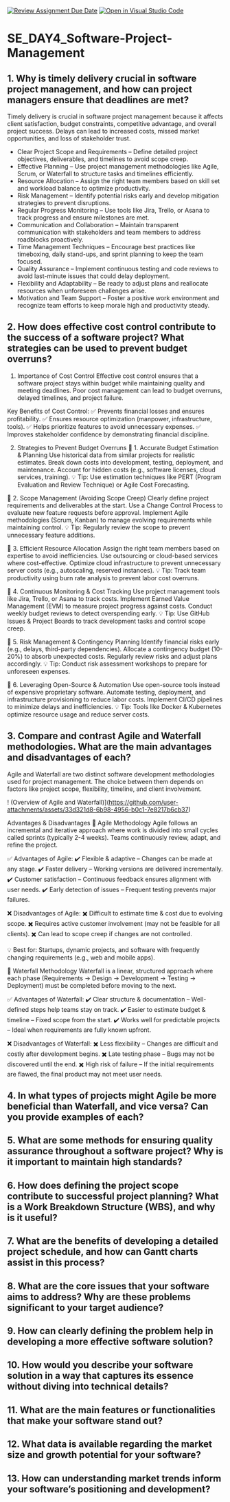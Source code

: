 [![Review Assignment Due Date](https://classroom.github.com/assets/deadline-readme-button-22041afd0340ce965d47ae6ef1cefeee28c7c493a6346c4f15d667ab976d596c.svg)](https://classroom.github.com/a/9pw6JKcu)
[![Open in Visual Studio Code](https://classroom.github.com/assets/open-in-vscode-2e0aaae1b6195c2367325f4f02e2d04e9abb55f0b24a779b69b11b9e10269abc.svg)](https://classroom.github.com/online_ide?assignment_repo_id=18480575&assignment_repo_type=AssignmentRepo)
# SE_DAY4_Software-Project-Management
## 1. Why is timely delivery crucial in software project management, and how can project managers ensure that deadlines are met?
Timely delivery is crucial in software project management because it affects client satisfaction, budget constraints, competitive advantage, and overall project success. Delays can lead to increased costs, missed market opportunities, and loss of stakeholder trust.

- Clear Project Scope and Requirements – Define detailed project objectives, deliverables, and timelines to avoid scope creep.
- Effective Planning – Use project management methodologies like Agile, Scrum, or Waterfall to structure tasks and timelines efficiently.
- Resource Allocation – Assign the right team members based on skill set and workload balance to optimize productivity.
- Risk Management – Identify potential risks early and develop mitigation strategies to prevent disruptions.
- Regular Progress Monitoring – Use tools like Jira, Trello, or Asana to track progress and ensure milestones are met.
- Communication and Collaboration – Maintain transparent communication with stakeholders and team members to address roadblocks proactively.
- Time Management Techniques – Encourage best practices like timeboxing, daily stand-ups, and sprint planning to keep the team focused.
- Quality Assurance – Implement continuous testing and code reviews to avoid last-minute issues that could delay deployment.
 - Flexibility and Adaptability – Be ready to adjust plans and reallocate resources when unforeseen challenges arise.
- Motivation and Team Support – Foster a positive work environment and recognize team efforts to keep morale high and productivity steady.



## 2. How does effective cost control contribute to the success of a software project? What strategies can be used to prevent budget overruns?
1. Importance of Cost Control
Effective cost control ensures that a software project stays within budget while maintaining quality and meeting deadlines. Poor cost management can lead to budget overruns, delayed timelines, and project failure.

Key Benefits of Cost Control:
✅ Prevents financial losses and ensures profitability.
✅ Ensures resource optimization (manpower, infrastructure, tools).
✅ Helps prioritize features to avoid unnecessary expenses.
✅ Improves stakeholder confidence by demonstrating financial discipline.

2. Strategies to Prevent Budget Overruns
🔹 1. Accurate Budget Estimation & Planning
Use historical data from similar projects for realistic estimates.
Break down costs into development, testing, deployment, and maintenance.
Account for hidden costs (e.g., software licenses, cloud services, training).
💡 Tip: Use estimation techniques like PERT (Program Evaluation and Review Technique) or Agile Cost Forecasting.

🔹 2. Scope Management (Avoiding Scope Creep)
Clearly define project requirements and deliverables at the start.
Use a Change Control Process to evaluate new feature requests before approval.
Implement Agile methodologies (Scrum, Kanban) to manage evolving requirements while maintaining control.
💡 Tip: Regularly review the scope to prevent unnecessary feature additions.

🔹 3. Efficient Resource Allocation
Assign the right team members based on expertise to avoid inefficiencies.
Use outsourcing or cloud-based services where cost-effective.
Optimize cloud infrastructure to prevent unnecessary server costs (e.g., autoscaling, reserved instances).
💡 Tip: Track team productivity using burn rate analysis to prevent labor cost overruns.

🔹 4. Continuous Monitoring & Cost Tracking
Use project management tools like Jira, Trello, or Asana to track costs.
Implement Earned Value Management (EVM) to measure project progress against costs.
Conduct weekly budget reviews to detect overspending early.
💡 Tip: Use GitHub Issues & Project Boards to track development tasks and control scope creep.

🔹 5. Risk Management & Contingency Planning
Identify financial risks early (e.g., delays, third-party dependencies).
Allocate a contingency budget (10-20%) to absorb unexpected costs.
Regularly review risks and adjust plans accordingly.
💡 Tip: Conduct risk assessment workshops to prepare for unforeseen expenses.

🔹 6. Leveraging Open-Source & Automation
Use open-source tools instead of expensive proprietary software.
Automate testing, deployment, and infrastructure provisioning to reduce labor costs.
Implement CI/CD pipelines to minimize delays and inefficiencies.
💡 Tip: Tools like Docker & Kubernetes optimize resource usage and reduce server costs.



## 3. Compare and contrast Agile and Waterfall methodologies. What are the main advantages and disadvantages of each?
Agile and Waterfall are two distinct software development methodologies used for project management. The choice between them depends on factors like project scope, flexibility, timeline, and client involvement.

! (Overview of Agile and Waterfall)](https://github.com/user-attachments/assets/33d321d8-6b98-4956-b0c1-7e8217b6cb37)

Advantages & Disadvantages
🔹 Agile Methodology
Agile follows an incremental and iterative approach where work is divided into small cycles called sprints (typically 2-4 weeks). Teams continuously review, adapt, and refine the project.

✅ Advantages of Agile:
✔️ Flexible & adaptive – Changes can be made at any stage.
✔️ Faster delivery – Working versions are delivered incrementally.
✔️ Customer satisfaction – Continuous feedback ensures alignment with user needs.
✔️ Early detection of issues – Frequent testing prevents major failures.

❌ Disadvantages of Agile:
✖️ Difficult to estimate time & cost due to evolving scope.
✖️ Requires active customer involvement (may not be feasible for all clients).
✖️ Can lead to scope creep if changes are not controlled.

💡 Best for: Startups, dynamic projects, and software with frequently changing requirements (e.g., web and mobile apps).

🔹 Waterfall Methodology
Waterfall is a linear, structured approach where each phase (Requirements → Design → Development → Testing → Deployment) must be completed before moving to the next.

✅ Advantages of Waterfall:
✔️ Clear structure & documentation – Well-defined steps help teams stay on track.
✔️ Easier to estimate budget & timeline – Fixed scope from the start.
✔️ Works well for predictable projects – Ideal when requirements are fully known upfront.

❌ Disadvantages of Waterfall:
✖️ Less flexibility – Changes are difficult and costly after development begins.
✖️ Late testing phase – Bugs may not be discovered until the end.
✖️ High risk of failure – If the initial requirements are flawed, the final product may not meet user needs.



## 4. In what types of projects might Agile be more beneficial than Waterfall, and vice versa? Can you provide examples of each?
## 5. What are some methods for ensuring quality assurance throughout a software project? Why is it important to maintain high standards?
## 6. How does defining the project scope contribute to successful project planning? What is a Work Breakdown Structure (WBS), and why is it useful?
## 7. What are the benefits of developing a detailed project schedule, and how can Gantt charts assist in this process?
## 8. What are the core issues that your software aims to address? Why are these problems significant to your target audience?
## 9. How can clearly defining the problem help in developing a more effective software solution?
## 10. How would you describe your software solution in a way that captures its essence without diving into technical details?
## 11. What are the main features or functionalities that make your software stand out?
## 12. What data is available regarding the market size and growth potential for your software?
## 13. How can understanding market trends inform your software’s positioning and development?
